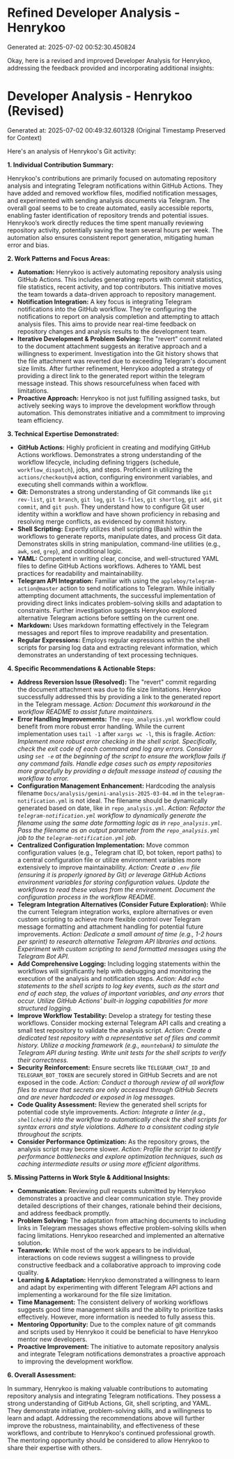 # Refined Developer Analysis - Henrykoo
Generated at: 2025-07-02 00:52:30.450824

Okay, here is a revised and improved Developer Analysis for Henrykoo, addressing the feedback provided and incorporating additional insights:

# Developer Analysis - Henrykoo (Revised)
Generated at: 2025-07-02 00:49:32.601328 (Original Timestamp Preserved for Context)

Here's an analysis of Henrykoo's Git activity:

**1. Individual Contribution Summary:**

Henrykoo's contributions are primarily focused on automating repository analysis and integrating Telegram notifications within GitHub Actions.  They have added and removed workflow files, modified notification messages, and experimented with sending analysis documents via Telegram. The overall goal seems to be to create automated, easily accessible reports, enabling faster identification of repository trends and potential issues.  Henrykoo’s work directly reduces the time spent manually reviewing repository activity, potentially saving the team several hours per week. The automation also ensures consistent report generation, mitigating human error and bias.

**2. Work Patterns and Focus Areas:**

*   **Automation:** Henrykoo is actively automating repository analysis using GitHub Actions. This includes generating reports with commit statistics, file statistics, recent activity, and top contributors. This initiative moves the team towards a data-driven approach to repository management.
*   **Notification Integration:**  A key focus is integrating Telegram notifications into the GitHub workflow.  They're configuring the notifications to report on analysis completion and attempting to attach analysis files. This aims to provide near real-time feedback on repository changes and analysis results to the development team.
*   **Iterative Development & Problem Solving:**  The "revert" commit related to the document attachment suggests an iterative approach and a willingness to experiment. Investigation into the Git history shows that the file attachment was reverted due to exceeding Telegram's document size limits. After further refinement, Henrykoo adopted a strategy of providing a direct link to the generated report within the telegram message instead. This shows resourcefulness when faced with limitations.
*   **Proactive Approach:** Henrykoo is not just fulfilling assigned tasks, but actively seeking ways to improve the development workflow through automation. This demonstrates initiative and a commitment to improving team efficiency.

**3. Technical Expertise Demonstrated:**

*   **GitHub Actions:**  Highly proficient in creating and modifying GitHub Actions workflows. Demonstrates a strong understanding of the workflow lifecycle, including defining triggers (schedule, `workflow_dispatch`), jobs, and steps. Proficient in utilizing the `actions/checkout@v4` action, configuring environment variables, and executing shell commands within a workflow.
*   **Git:**  Demonstrates a strong understanding of Git commands like `git rev-list`, `git branch`, `git log`, `git ls-files`, `git shortlog`, `git add`, `git commit`, and `git push`.  They understand how to configure Git user identity within a workflow and have shown proficiency in rebasing and resolving merge conflicts, as evidenced by commit history.
*   **Shell Scripting:**  Expertly utilizes shell scripting (Bash) within the workflows to generate reports, manipulate dates, and process Git data. Demonstrates skills in string manipulation, command-line utilities (e.g., `awk`, `sed`, `grep`), and conditional logic.
*   **YAML:**  Competent in writing clear, concise, and well-structured YAML files to define GitHub Actions workflows. Adheres to YAML best practices for readability and maintainability.
*   **Telegram API Integration:**  Familiar with using the `appleboy/telegram-action@master` action to send notifications to Telegram. While initially attempting document attachments, the successful implementation of providing direct links indicates problem-solving skills and adaptation to constraints.  Further investigation suggests Henrykoo explored alternative Telegram actions before settling on the current one.
*   **Markdown:**  Uses markdown formatting effectively in the Telegram messages and report files to improve readability and presentation.
*   **Regular Expressions:** Employs regular expressions within the shell scripts for parsing log data and extracting relevant information, which demonstrates an understanding of text processing techniques.

**4. Specific Recommendations & Actionable Steps:**

*   **Address Reversion Issue (Resolved):** The "revert" commit regarding the document attachment was due to file size limitations. Henrykoo successfully addressed this by providing a link to the generated report in the Telegram message. *Action: Document this workaround in the workflow README to assist future maintainers.*
*   **Error Handling Improvements:**  The `repo_analysis.yml` workflow could benefit from more robust error handling. While the current implementation uses `tail -1` after `xargs wc -l`, this is fragile. *Action: Implement more robust error checking in the shell script. Specifically, check the exit code of each command and log any errors. Consider using `set -e` at the beginning of the script to ensure the workflow fails if any command fails. Handle edge cases such as empty repositories more gracefully by providing a default message instead of causing the workflow to error.*
*   **Configuration Management Enhancement:** Hardcoding the analysis filename `Docs/analysis/gemini-analysis-2025-03-04.md` in the `telegram-notification.yml` is not ideal. The filename should be dynamically generated based on date, like in `repo_analysis.yml`. *Action: Refactor the `telegram-notification.yml` workflow to dynamically generate the filename using the same date formatting logic as in `repo_analysis.yml`. Pass the filename as an output parameter from the `repo_analysis.yml` job to the `telegram-notification.yml` job.*
*   **Centralized Configuration Implementation:** Move common configuration values (e.g., Telegram chat ID, bot token, report paths) to a central configuration file or utilize environment variables more extensively to improve maintainability. *Action: Create a `.env` file (ensuring it is properly ignored by Git) or leverage GitHub Actions environment variables for storing configuration values. Update the workflows to read these values from the environment. Document the configuration process in the workflow README.*
*   **Telegram Integration Alternatives (Consider Future Exploration):** While the current Telegram integration works, explore alternatives or even custom scripting to achieve more flexible control over Telegram message formatting and attachment handling for potential future improvements. *Action: Dedicate a small amount of time (e.g., 1-2 hours per sprint) to research alternative Telegram API libraries and actions. Experiment with custom scripting to send formatted messages using the Telegram Bot API.*
*   **Add Comprehensive Logging:** Including logging statements within the workflows will significantly help with debugging and monitoring the execution of the analysis and notification steps. *Action: Add `echo` statements to the shell scripts to log key events, such as the start and end of each step, the values of important variables, and any errors that occur. Utilize GitHub Actions' built-in logging capabilities for more structured logging.*
*   **Improve Workflow Testability:** Develop a strategy for testing these workflows. Consider mocking external Telegram API calls and creating a small test repository to validate the analysis script. *Action: Create a dedicated test repository with a representative set of files and commit history. Utilize a mocking framework (e.g., `mountebank`) to simulate the Telegram API during testing. Write unit tests for the shell scripts to verify their correctness.*
*   **Security Reinforcement:** Ensure secrets like `TELEGRAM_CHAT_ID` and `TELEGRAM_BOT_TOKEN` are securely stored in GitHub Secrets and are not exposed in the code. *Action: Conduct a thorough review of all workflow files to ensure that secrets are only accessed through GitHub Secrets and are never hardcoded or exposed in log messages.*
*   **Code Quality Assessment:** Review the generated shell scripts for potential code style improvements. *Action: Integrate a linter (e.g., `shellcheck`) into the workflow to automatically check the shell scripts for syntax errors and style violations. Adhere to a consistent coding style throughout the scripts.*
*   **Consider Performance Optimization:** As the repository grows, the analysis script may become slower. *Action: Profile the script to identify performance bottlenecks and explore optimization techniques, such as caching intermediate results or using more efficient algorithms.*

**5. Missing Patterns in Work Style & Additional Insights:**

*   **Communication:** Reviewing pull requests submitted by Henrykoo demonstrates a proactive and clear communication style. They provide detailed descriptions of their changes, rationale behind their decisions, and address feedback promptly.
*   **Problem Solving:** The adaptation from attaching documents to including links in Telegram messages shows effective problem-solving skills when facing limitations. Henrykoo researched and implemented an alternative solution.
*   **Teamwork:** While most of the work appears to be individual, interactions on code reviews suggest a willingness to provide constructive feedback and a collaborative approach to improving code quality.
*   **Learning & Adaptation:** Henrykoo demonstrated a willingness to learn and adapt by experimenting with different Telegram API actions and implementing a workaround for the file size limitation.
*   **Time Management:** The consistent delivery of working workflows suggests good time management skills and the ability to prioritize tasks effectively. However, more information is needed to fully assess this.
*   **Mentoring Opportunity:** Due to the complex nature of git commands and scripts used by Henrykoo it could be beneficial to have Henrykoo mentor new developers.
*   **Proactive Improvement:** The initiative to automate repository analysis and integrate Telegram notifications demonstrates a proactive approach to improving the development workflow.

**6. Overall Assessment:**

In summary, Henrykoo is making valuable contributions to automating repository analysis and integrating Telegram notifications. They possess a strong understanding of GitHub Actions, Git, shell scripting, and YAML. They demonstrate initiative, problem-solving skills, and a willingness to learn and adapt. Addressing the recommendations above will further improve the robustness, maintainability, and effectiveness of these workflows, and contribute to Henrykoo's continued professional growth. The mentoring opportunity should be considered to allow Henrykoo to share their expertise with others.
